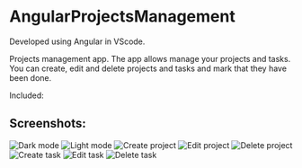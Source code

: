 # AngularProjectsManagement

Developed using Angular in VScode.

Projects management app.
The app allows manage your projects and tasks.
You can create, edit and delete projects and tasks and mark that they have been done.

Included: 

## Screenshots:
![Dark mode](https://github.com/dorshamir55/AngularProjectsManagement/tree/master/ScreenShots/Dark_mode.jpg)
![Light mode](https://github.com/Dorshamir55/AngularProjectsManagement/tree/master/ScreenShots/Light_mode.jpg)
![Create project](https://github.com/Dorshamir55/AngularProjectsManagement/tree/master/ScreenShots/Create_project.jpg)
![Edit project](https://github.com/Dorshamir55/AngularProjectsManagement/tree/master/ScreenShots/Edit_project.jpg)
![Delete project](https://github.com/Dorshamir55/AngularProjectsManagement/tree/master/ScreenShots/Delete_project.jpg)
![Create task](https://github.com/Dorshamir55/AngularProjectsManagement/tree/master/ScreenShots/Create_task.jpg)
![Edit task](https://github.com/Dorshamir55/AngularProjectsManagement/tree/master/ScreenShots/Edit_task.jpg)
![Delete task](https://github.com/Dorshamir55/AngularProjectsManagement/tree/master/ScreenShots/Delete_task.jpg)
